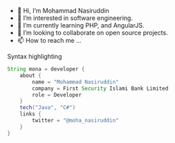 - 👋 Hi, I’m Mohammad Nasiruddin
- 👀 I’m interested in software engineering.
- 🌱 I’m currently learning PHP, and AngularJS.
- 💞️ I’m looking to collaborate on open source projects.
- 📫 How to reach me ...

Syntax highlighting
```java
String mona = developer {
    about {
        name = "Mohammad Nasiruddin"
        company = First Security Islami Bank Limited
        role = Developer
    }
    tech("Java", "C#")
    links {
        twitter = "@moha_nasiruddin"
    }
}
```

<!---
m-nasiruddin/m-nasiruddin is a ✨ special ✨ repository because its `README.md` (this file) appears on your GitHub profile.
You can click the Preview link to take a look at your changes.
--->
